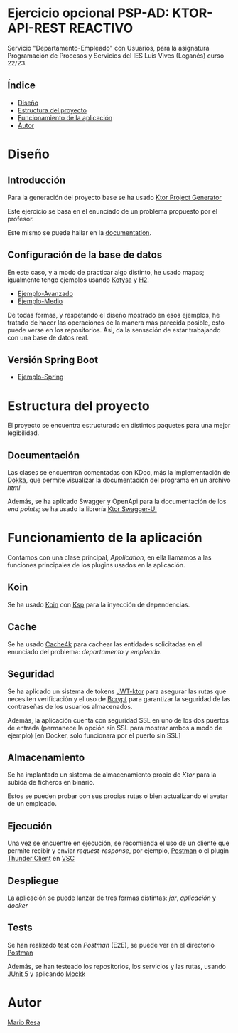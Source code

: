# Ejercicio opcional PSP-AD: KTOR-API-REST REACTIVO

Servicio "Departamento-Empleado" con Usuarios, para la asignatura Programación de Procesos y Servicios
del IES Luis Vives (Leganés) curso 22/23.

## Índice

- [Diseño](#diseño)
- [Estructura del proyecto](#estructura-del-proyecto)
- [Funcionamiento de la aplicación](#funcionamiento-de-la-aplicación)
- [Autor](#autor)

# Diseño

## Introducción

Para la generación del proyecto base se ha
usado [Ktor Project Generator](https://start.ktor.io/#/settings?name=ktor-sample&website=example.com&artifact=com.example.ktor-sample&kotlinVersion=1.8.10&ktorVersion=2.2.3&buildSystem=GRADLE_KTS&engine=NETTY&configurationIn=HOCON&addSampleCode=true&plugins=)

Este ejercicio se basa en el enunciado de un problema propuesto por el profesor.

Este mismo se puede hallar en la [documentation](./documentation).

## Configuración de la base de datos

En este caso, y a modo de practicar algo distinto, he usado mapas; igualmente
tengo ejemplos usando [Kotysa](https://ufoss.org/kotysa/kotysa.html) y [H2](https://www.h2database.com/html/main.html).

- [Ejemplo-Avanzado](https://github.com/Mario999X/EmpleadoDepartamentoKtorAvanzado)
- [Ejemplo-Medio](https://github.com/Mario999X/EmpleadoDepartamentoKtorMedio)

De todas formas, y respetando el diseño mostrado en esos ejemplos, he tratado de hacer las operaciones
de la manera más parecida posible, esto puede verse en los repositorios. Asi, da la sensación de estar trabajando con
una base de datos real.

## Versión Spring Boot

- [Ejemplo-Spring](https://github.com/Mario999X/EmpleadoDepartamentoSpringOpcional)

# Estructura del proyecto

El proyecto se encuentra estructurado en distintos paquetes para una mejor legibilidad.

## Documentación

Las clases se encuentran comentadas con KDoc, más la implementación
de [Dokka](https://kotlinlang.org/docs/dokka-introduction.html), que permite visualizar la documentación del programa en
un archivo *html*

Además, se ha aplicado Swagger y OpenApi para la documentación de los *end points*; se ha usado la
librería [Ktor Swagger-UI](https://github.com/SMILEY4/ktor-swagger-ui)

# Funcionamiento de la aplicación

Contamos con una clase principal, *Application*, en ella llamamos a las funciones principales de los plugins usados
en la aplicación.

## Koin

Se ha usado [Koin](https://insert-koin.io/) con [Ksp](https://kotlinlang.org/docs/ksp-overview.html) para la inyección
de dependencias.

## Cache

Se ha usado [Cache4k](https://github.com/ReactiveCircus/cache4k) para cachear las entidades solicitadas en el
enunciado del problema: *departamento* y *empleado*.

## Seguridad

Se ha aplicado un sistema de tokens [JWT-ktor](https://ktor.io/docs/jwt.html) para asegurar las rutas que necesiten
verificación y el uso de [Bcrypt](https://github.com/ToxicBakery/bcrypt-mpp) para garantizar la seguridad de
las contraseñas de los usuarios almacenados.

Además, la aplicación cuenta con seguridad SSL en uno de los dos puertos de entrada (permanece la opción sin SSL para mostrar ambos a modo de ejemplo) 
[en Docker, solo funcionara por el puerto sin SSL]

## Almacenamiento

Se ha implantado un sistema de almacenamiento propio de *Ktor* para la subida de ficheros en binario.

Estos se pueden probar con sus propias rutas o bien actualizando el avatar de un empleado.

## Ejecución

Una vez se encuentre en ejecución, se recomienda el uso de un cliente que permite recibir y enviar *request-response*,
por ejemplo, [Postman](https://www.postman.com/) o el plugin [Thunder Client](https://www.thunderclient.com/)
en [VSC](https://code.visualstudio.com/)

## Despliegue

La aplicación se puede lanzar de tres formas distintas: *jar*, *aplicación* y *docker*

## Tests

Se han realizado test con *Postman* (E2E), se puede ver en el directorio [Postman](./postman)

Además, se han testeado los repositorios, los servicios y las rutas, usando [JUnit 5](https://junit.org/junit5/) y
aplicando [Mockk](https://mockk.io/)

# Autor

[Mario Resa](https://github.com/Mario999X)
